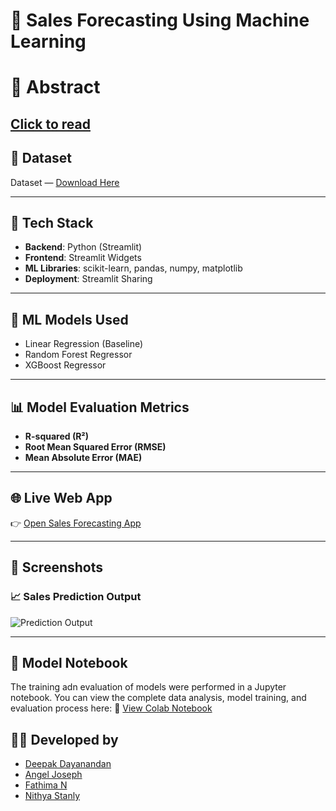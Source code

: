 # 🛒 Sales Forecasting Using Machine Learning

# 📄 Abstract
[Click to read](https://github.com/DeepakDayanandan1/Sales-Forecasting/tree/main/Abstract)
---

## 📁 Dataset
Dataset — [Download Here](https://github.com/DeepakDayanandan1/Sales-Forecasting/tree/main/Dataset) 

---

## 🔧 Tech Stack
- **Backend**: Python (Streamlit)
- **Frontend**: Streamlit Widgets
- **ML Libraries**: scikit-learn, pandas, numpy, matplotlib
- **Deployment**: Streamlit Sharing 

---

## 🧠 ML Models Used
- Linear Regression (Baseline)
- Random Forest Regressor
- XGBoost Regressor

---

## 📊 Model Evaluation Metrics
- **R-squared (R²)**
- **Root Mean Squared Error (RMSE)**
- **Mean Absolute Error (MAE)**

---

## 🌐 Live Web App
👉 [Open Sales Forecasting App](https://sales-forecasting-gwnt93bzk2d4jzs3xecbzz.streamlit.app/) 

---

## 📸 Screenshots

### 📈 Sales Prediction Output
![Prediction Output](https://github.com/DeepakDayanandan1/Sales-Forecasting/blob/main/Screenshot/SalesForecasting.png)

---


## 📓 Model Notebook
The training adn evaluation of models were performed in a Jupyter notebook. You can view the complete data analysis, model training, and evaluation process here:
📎 [View Colab Notebook](https://colab.research.google.com/drive/1XLvKaaJ4DRWW70YME4eL0zt4M0Y3kuvO#scrollTo=L-H1iMm3hcwB)


## 👨‍💻 Developed by
- [Deepak Dayanandan](https://github.com/DeepakDayanandan1)  
- [Angel Joseph](https://github.com/angeljoseph23)  
- [Fathima N](https://github.com/Fathima570)  
- [Nithya Stanly](https://github.com/NithyaStanly)   



